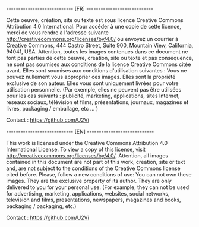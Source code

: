 ---------------------------- [FR] ----------------------------

Cette oeuvre, création, site ou texte est sous licence Creative Commons  Attribution 4.0 International. Pour accéder à une copie de cette licence, merci de vous rendre à l'adresse suivante http://creativecommons.org/licenses/by/4.0/ ou envoyez un courrier à Creative Commons, 444 Castro Street, Suite 900, Mountain View, California, 94041, USA.
Attention, toutes les images contenues dans ce document ne font pas parties de cette oeuvre, création, site ou texte et pas conséquence, ne sont pas soumises aux conditions de la licence Creative Commons citée avant. Elles sont soumises aux conditions d'utilisation suivantes : Vous ne pouvez nullement vous approprier ces images. Elles sont la propriété exclusive de son auteur. Elles vous sont uniquement livrées pour votre utilisation personnelle. (Par exemple, elles ne peuvent pas être utilisées pour les cas suivants : publicité, marketing, applications, sites Internet, réseaux sociaux, télévision et films, présentations, journaux, magazines et livres, packaging / emballage, etc ... )

Contact : https://github.com/U2Vi

---------------------------- [EN] ----------------------------

This work is licensed under the Creative Commons Attribution 4.0 International License. To view a copy of this license, visit http://creativecommons.org/licenses/by/4.0/.
Attention, all images contained in this document are not part of this work, creation, site or text and, are not subject to the conditions of the Creative Commons license cited before. Please, follow a new conditions of use: You can not own these images. They are the exclusive property of its author. They are only delivered to you for your personal use. (For example, they can not be used for advertising, marketing, applications, websites, social networks, television and films, presentations, newspapers, magazines and books, packaging / packaging, etc.)


Contact : https://github.com/U2Vi
